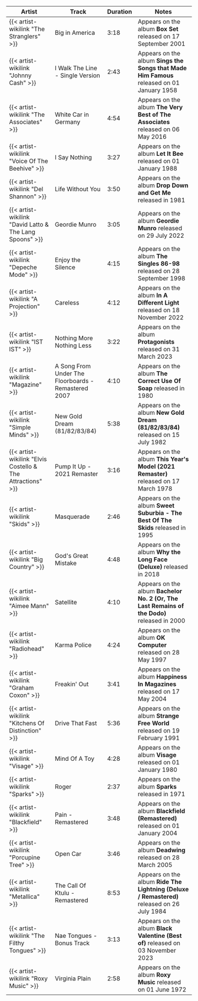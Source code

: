 | Artist                        | Track                                | Duration | Notes                                                                                                                                                                                                                                                                                                                                                                                                                                                                                                                                                                                                                                                                                                                                                                                                                                                                                                                                                                                      |
|-------------------------------|--------------------------------------|----------|--------------------------------------------------------------------------------------------------------------------------------------------------------------------------------------------------------------------------------------------------------------------------------------------------------------------------------------------------------------------------------------------------------------------------------------------------------------------------------------------------------------------------------------------------------------------------------------------------------------------------------------------------------------------------------------------------------------------------------------------------------------------------------------------------------------------------------------------------------------------------------------------------------------------------------------------------------------------------------------------|
| {{< artist-wikilink "The Stranglers" >}} | Big in America | 3:18 | Appears on the album **Box Set** released on 17 September 2001 |
| {{< artist-wikilink "Johnny Cash" >}} | I Walk The Line - Single Version | 2:43 | Appears on the album **Sings the Songs that Made Him Famous** released on 01 January 1958 |
| {{< artist-wikilink "The Associates" >}} | White Car in Germany | 4:54 | Appears on the album **The Very Best of The Associates** released on 06 May 2016 |
| {{< artist-wikilink "Voice Of The Beehive" >}} | I Say Nothing | 3:27 | Appears on the album **Let It Bee** released on 01 January 1988 |
| {{< artist-wikilink "Del Shannon" >}} | Life Without You | 3:50 | Appears on the album **Drop Down and Get Me** released in 1981 |
| {{< artist-wikilink "David Latto & The Lang Spoons" >}} | Geordie Munro | 3:05 | Appears on the album **Geordie Munro** released on 29 July 2022 |
| {{< artist-wikilink "Depeche Mode" >}} | Enjoy the Silence | 4:15 | Appears on the album **The Singles 86-98** released on 28 September 1998 |
| {{< artist-wikilink "A Projection" >}} | Careless | 4:12 | Appears on the album **In A Different Light** released on 18 November 2022 |
| {{< artist-wikilink "IST IST" >}} | Nothing More Nothing Less | 3:22 | Appears on the album **Protagonists** released on 31 March 2023 |
| {{< artist-wikilink "Magazine" >}} | A Song From Under The Floorboards - Remastered 2007 | 4:10 | Appears on the album **The Correct Use Of Soap** released in 1980 |
| {{< artist-wikilink "Simple Minds" >}} | New Gold Dream (81/82/83/84) | 5:38 | Appears on the album **New Gold Dream (81/82/83/84)** released on 15 July 1982 |
| {{< artist-wikilink "Elvis Costello & The Attractions" >}} | Pump It Up - 2021 Remaster | 3:16 | Appears on the album **This Year's Model (2021 Remaster)** released on 17 March 1978 |
| {{< artist-wikilink "Skids" >}} | Masquerade | 2:46 | Appears on the album **Sweet Suburbia - The Best Of The Skids** released in 1995 |
| {{< artist-wikilink "Big Country" >}} | God's Great Mistake | 4:48 | Appears on the album **Why the Long Face (Deluxe)** released in 2018 |
| {{< artist-wikilink "Aimee Mann" >}} | Satellite | 4:10 | Appears on the album **Bachelor No. 2 (Or, The Last Remains of the Dodo)** released in 2000 |
| {{< artist-wikilink "Radiohead" >}} | Karma Police | 4:24 | Appears on the album **OK Computer** released on 28 May 1997 |
| {{< artist-wikilink "Graham Coxon" >}} | Freakin' Out | 3:41 | Appears on the album **Happiness In Magazines** released on 17 May 2004 |
| {{< artist-wikilink "Kitchens Of Distinction" >}} | Drive That Fast | 5:36 | Appears on the album **Strange Free World** released on 19 February 1991 |
| {{< artist-wikilink "Visage" >}} | Mind Of A Toy | 4:28 | Appears on the album **Visage** released on 01 January 1980 |
| {{< artist-wikilink "Sparks" >}} | Roger | 2:37 | Appears on the album **Sparks** released in 1971 |
| {{< artist-wikilink "Blackfield" >}} | Pain - Remastered | 3:48 | Appears on the album **Blackfield (Remastered)** released on 01 January 2004 |
| {{< artist-wikilink "Porcupine Tree" >}} | Open Car | 3:46 | Appears on the album **Deadwing** released on 28 March 2005 |
| {{< artist-wikilink "Metallica" >}} | The Call Of Ktulu - Remastered | 8:53 | Appears on the album **Ride The Lightning (Deluxe / Remastered)** released on 26 July 1984 |
| {{< artist-wikilink "The Filthy Tongues" >}} | Nae Tongues - Bonus Track | 3:13 | Appears on the album **Black Valentine (Best of)** released on 03 November 2023 |
| {{< artist-wikilink "Roxy Music" >}} | Virginia Plain | 2:58 | Appears on the album **Roxy Music** released on 01 June 1972 |
